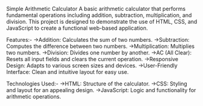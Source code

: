 Simple Arithmetic Calculator
A basic arithmetic calculator that performs fundamental operations including addition, subtraction, multiplication, and division. This project is designed to demonstrate the use of HTML, CSS, and JavaScript to create a functional web-based application.

Features:-
->Addition: Calculates the sum of two numbers.
->Subtraction: Computes the difference between two numbers.
->Multiplication: Multiplies two numbers.
->Division: Divides one number by another.
->AC (All Clear): Resets all input fields and clears the current operation.
->Responsive Design: Adapts to various screen sizes and devices.
->User-Friendly Interface: Clean and intuitive layout for easy use.

Technologies Used:-
->HTML: Structure of the calculator.
->CSS: Styling and layout for an appealing design.
->JavaScript: Logic and functionality for arithmetic operations.
